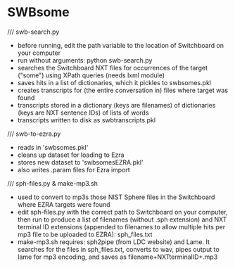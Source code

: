 SWBsome
=======
/// swb-search.py 
- before running, edit the path variable to the location of Switchboard on your computer
- run without arguments: python swb-search.py 
- searches the Switchboard NXT files for occurrences of the target ("some") using XPath queries (needs lxml module)
- saves hits in a list of dictionaries, which it pickles to swbsomes.pkl
- creates transcripts for (the entire conversation in) files where target was found
- transcripts stored in a dictionary (keys are filenames) of dictionaries (keys are NXT sentence IDs) of lists of words
- transcripts written to disk as swbtranscripts.pkl


/// swb-to-ezra.py
- reads in 'swbsomes.pkl'
- cleans up dataset for loading to Ezra
- stores new dataset to 'swbsomesEZRA.pkl'
- also writes .param files for Ezra import

/// sph-files.py & make-mp3.sh
- used to convert to mp3s those NIST Sphere files in the Switchboard where EZRA targets were found 
- edit sph-files.py with the correct path to Switchboard on your computer, then run to produce a list of filenames (without .sph extension) and NXT terminal ID extensions (appended to filenames to allow multiple hits per mp3 file to be uploaded to EZRA): sph_files.txt
- make-mp3.sh requires: sph2pipe (from LDC website) and Lame. It searches for the files in sph_files.txt, converts to wav, pipes output to lame for mp3 encoding, and saves as filename+NXTterminalID+.mp3
